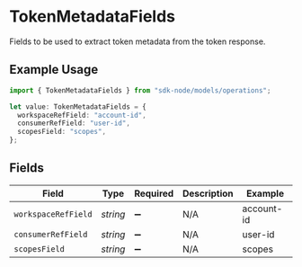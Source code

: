 # TokenMetadataFields

Fields to be used to extract token metadata from the token response.

## Example Usage

```typescript
import { TokenMetadataFields } from "sdk-node/models/operations";

let value: TokenMetadataFields = {
  workspaceRefField: "account-id",
  consumerRefField: "user-id",
  scopesField: "scopes",
};
```

## Fields

| Field               | Type                | Required            | Description         | Example             |
| ------------------- | ------------------- | ------------------- | ------------------- | ------------------- |
| `workspaceRefField` | *string*            | :heavy_minus_sign:  | N/A                 | account-id          |
| `consumerRefField`  | *string*            | :heavy_minus_sign:  | N/A                 | user-id             |
| `scopesField`       | *string*            | :heavy_minus_sign:  | N/A                 | scopes              |